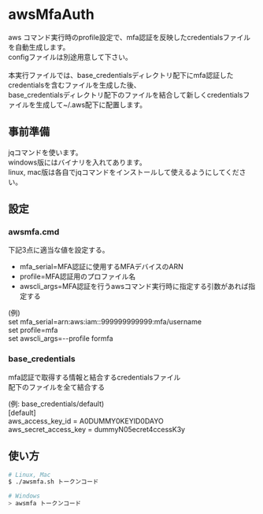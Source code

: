 # awsMfaAuth

aws コマンド実行時のprofile設定で、mfa認証を反映したcredentialsファイルを自動生成します。<br>
configファイルは別途用意して下さい。<br>
<br>
本実行ファイルでは、base_credentialsディレクトリ配下にmfa認証したcredentialsを含むファイルを生成した後、<br>
base_credentialsディレクトリ配下のファイルを結合して新しくcredentialsファイルを生成して~/.aws配下に配置します。<br>

## 事前準備
jqコマンドを使います。<br>
windows版にはバイナリを入れてあります。<br>
linux, mac版は各自でjqコマンドをインストールして使えるようにしてください。<br>

## 設定

### awsmfa.cmd
下記3点に適当な値を設定する。<br>
- mfa_serial=MFA認証に使用するMFAデバイスのARN<br>
- profile=MFA認証用のプロファイル名<br>
- awscli_args=MFA認証を行うawsコマンド実行時に指定する引数があれば指定する<br>

(例) <br>
set mfa_serial=arn:aws:iam::999999999999:mfa/username<br>
set profile=mfa<br>
set awscli_args=--profile formfa<br>


### base_credentials
mfa認証で取得する情報と結合するcredentialsファイル<br>
配下のファイルを全て結合する<br>

(例: base_credentials/default)<br>
[default]<br>
aws_access_key_id = A0DUMMY0KEYID0DAYO<br>
aws_secret_access_key = dummyN05ecret4ccessK3y<br>

## 使い方
```bash
# Linux, Mac
$ ./awsmfa.sh トークンコード

# Windows
> awsmfa トークンコード
```
